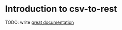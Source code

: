 # Introduction to csv-to-rest

TODO: write [great documentation](http://jacobian.org/writing/what-to-write/)

